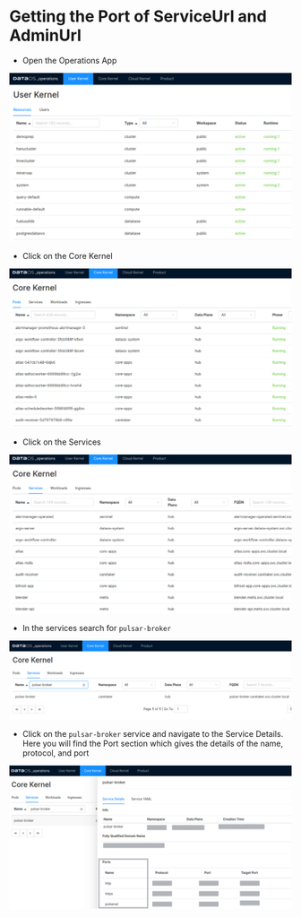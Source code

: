 # Getting the Port of ServiceUrl and AdminUrl


- Open the Operations App

![Untitled](../../running_flare_standalone/getting_the_port_of_service_and_adminurl/untitled.png)

- Click on the Core Kernel

![Untitled](../../running_flare_standalone/getting_the_port_of_service_and_adminurl/untitled_1.png)

- Click on the Services

![Untitled](../../running_flare_standalone/getting_the_port_of_service_and_adminurl/untitled_2.png)

- In the services search for `pulsar-broker`

![Untitled](../../running_flare_standalone/getting_the_port_of_service_and_adminurl/untitled_3.png)

- Click on the `pulsar-broker` service and navigate to the Service Details. Here you will find the Port section which gives the details of the name, protocol, and port

![Port.png](../../running_flare_standalone/getting_the_port_of_service_and_adminurl/port.png)